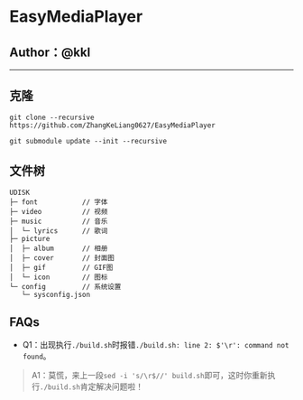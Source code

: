 # EasyMediaPlayer
## Author：@kkl

---

## 克隆

```
git clone --recursive https://github.com/ZhangKeLiang0627/EasyMediaPlayer

git submodule update --init --recursive
```

## 文件树

```
UDISK
├─ font           // 字体
├─ video          // 视频
├─ music          // 音乐
│  └─ lyrics      // 歌词
├─ picture
│  ├─ album       // 相册
│  ├─ cover       // 封面图
│  ├─ gif         // GIF图
│  └─ icon        // 图标
└─ config         // 系统设置
   └─ sysconfig.json
```



## FAQs

- Q1：出现执行`./build.sh`时报错`./build.sh: line 2: $'\r': command not found`。

> A1：莫慌，来上一段`sed -i 's/\r$//' build.sh`即可，这时你重新执行`./build.sh`肯定解决问题啦！
